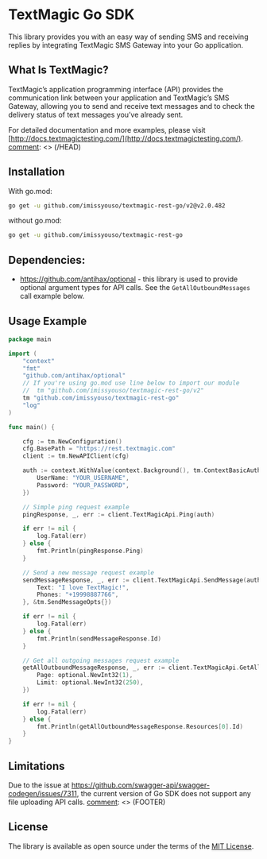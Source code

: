 [comment]: <> (HEAD)
# TextMagic Go SDK

This library provides you with an easy way of sending SMS and receiving replies by integrating TextMagic SMS Gateway into your Go application.

## What Is TextMagic?
TextMagic’s application programming interface (API) provides the communication link between your application and TextMagic’s SMS Gateway, allowing you to send and receive text messages and to check the delivery status of text messages you’ve already sent.

For detailed documentation and more examples, please visit [http://docs.textmagictesting.com/](http://docs.textmagictesting.com/).
[comment]: <> (/HEAD)
## Installation

With go.mod:
```bash
go get -u github.com/imissyouso/textmagic-rest-go/v2@v2.0.482
```

without go.mod:
```bash
go get -u github.com/imissyouso/textmagic-rest-go
```

## Dependencies:

- https://github.com/antihax/optional - this library is used to provide optional argument types for API calls. See the `GetAllOutboundMessages` call example below.

## Usage Example

```go
package main

import (
    "context"
    "fmt"
    "github.com/antihax/optional"
    // If you're using go.mod use line below to import our module
    // 	tm "github.com/imissyouso/textmagic-rest-go/v2"
    tm "github.com/imissyouso/textmagic-rest-go"
    "log"
)

func main() {

    cfg := tm.NewConfiguration()
    cfg.BasePath = "https://rest.textmagic.com"
    client := tm.NewAPIClient(cfg)

    auth := context.WithValue(context.Background(), tm.ContextBasicAuth, tm.BasicAuth{
        UserName: "YOUR_USERNAME",
        Password: "YOUR_PASSWORD",
    })

    // Simple ping request example
    pingResponse, _, err := client.TextMagicApi.Ping(auth)

    if err != nil {
        log.Fatal(err)
    } else {
        fmt.Println(pingResponse.Ping)
    }

    // Send a new message request example
    sendMessageResponse, _, err := client.TextMagicApi.SendMessage(auth, tm.SendMessageInputObject{
        Text: "I love TextMagic!",
        Phones: "+19998887766",
    }, &tm.SendMessageOpts{})

    if err != nil {
        log.Fatal(err)
    } else {
        fmt.Println(sendMessageResponse.Id)
    }

    // Get all outgoing messages request example
    getAllOutboundMessageResponse, _, err := client.TextMagicApi.GetAllOutboundMessages(auth, &tm.GetAllOutboundMessagesOpts{
        Page: optional.NewInt32(1),
        Limit: optional.NewInt32(250),
    })

    if err != nil {
        log.Fatal(err)
    } else {
        fmt.Println(getAllOutboundMessageResponse.Resources[0].Id)
    }
}
```

## Limitations
Due to the issue at https://github.com/swagger-api/swagger-codegen/issues/7311, the current version of Go SDK does not support any file uploading API calls.
[comment]: <> (FOOTER)
## License
The library is available as open source under the terms of the [MIT License](http://opensource.org/licenses/MIT).

[comment]: <> (/FOOTER)